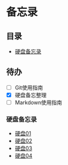 # 备忘录

## 目录
* [硬盘备忘录](#硬盘备忘)

## 待办
* [ ] Git使用指南
* [x] 硬盘备忘整理
* [ ] Markdown使用指南

### 硬盘备忘录
* [硬盘01](https://github.com/SouthSuzaku/Memorandum/blob/master/HardDrive/HardDrive01.md)
* [硬盘02](https://github.com/SouthSuzaku/Memorandum/blob/master/HardDrive/HardDrive02.md)
* [硬盘03](https://github.com/SouthSuzaku/Memorandum/blob/master/HardDrive/HardDrive03.md)
* [硬盘04](https://github.com/SouthSuzaku/Memorandum/blob/master/HardDrive/HardDrive04.md)